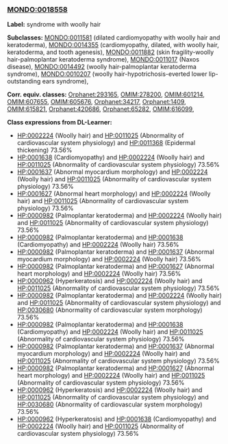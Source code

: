 
### [MONDO:0018558](http://purl.obolibrary.org/obo/MONDO_0018558)
**Label:** syndrome with woolly hair

**Subclasses:** [MONDO:0011581](http://purl.obolibrary.org/obo/MONDO_0011581) (dilated cardiomyopathy with woolly hair and keratoderma), [MONDO:0014355](http://purl.obolibrary.org/obo/MONDO_0014355) (cardiomyopathy, dilated, with woolly hair, keratoderma, and tooth agenesis), [MONDO:0011882](http://purl.obolibrary.org/obo/MONDO_0011882) (skin fragility-woolly hair-palmoplantar keratoderma syndrome), [MONDO:0011017](http://purl.obolibrary.org/obo/MONDO_0011017) (Naxos disease), [MONDO:0014492](http://purl.obolibrary.org/obo/MONDO_0014492) (woolly hair-palmoplantar keratoderma syndrome), [MONDO:0010207](http://purl.obolibrary.org/obo/MONDO_0010207) (woolly hair-hypotrichosis-everted lower lip-outstanding ears syndrome), 

**Corr. equiv. classes:** [Orphanet:293165](http://www.orpha.net/ORDO/Orphanet_293165), [OMIM:278200](http://purl.obolibrary.org/obo/OMIM_278200), [OMIM:601214](http://purl.obolibrary.org/obo/OMIM_601214), [OMIM:607655](http://purl.obolibrary.org/obo/OMIM_607655), [OMIM:605676](http://purl.obolibrary.org/obo/OMIM_605676), [Orphanet:34217](http://www.orpha.net/ORDO/Orphanet_34217), [Orphanet:1409](http://www.orpha.net/ORDO/Orphanet_1409), [OMIM:615821](http://purl.obolibrary.org/obo/OMIM_615821), [Orphanet:420686](http://www.orpha.net/ORDO/Orphanet_420686), [Orphanet:65282](http://www.orpha.net/ORDO/Orphanet_65282), [OMIM:616099](http://purl.obolibrary.org/obo/OMIM_616099), 

**Class expressions from DL-Learner:**

- [HP:0002224](http://purl.obolibrary.org/obo/HP_0002224) (Woolly hair) and [HP:0011025](http://purl.obolibrary.org/obo/HP_0011025) (Abnormality of cardiovascular system physiology) and [HP:0011368](http://purl.obolibrary.org/obo/HP_0011368) (Epidermal thickening) 73.56%
- [HP:0001638](http://purl.obolibrary.org/obo/HP_0001638) (Cardiomyopathy) and [HP:0002224](http://purl.obolibrary.org/obo/HP_0002224) (Woolly hair) and [HP:0011025](http://purl.obolibrary.org/obo/HP_0011025) (Abnormality of cardiovascular system physiology) 73.56%
- [HP:0001637](http://purl.obolibrary.org/obo/HP_0001637) (Abnormal myocardium morphology) and [HP:0002224](http://purl.obolibrary.org/obo/HP_0002224) (Woolly hair) and [HP:0011025](http://purl.obolibrary.org/obo/HP_0011025) (Abnormality of cardiovascular system physiology) 73.56%
- [HP:0001627](http://purl.obolibrary.org/obo/HP_0001627) (Abnormal heart morphology) and [HP:0002224](http://purl.obolibrary.org/obo/HP_0002224) (Woolly hair) and [HP:0011025](http://purl.obolibrary.org/obo/HP_0011025) (Abnormality of cardiovascular system physiology) 73.56%
- [HP:0000982](http://purl.obolibrary.org/obo/HP_0000982) (Palmoplantar keratoderma) and [HP:0002224](http://purl.obolibrary.org/obo/HP_0002224) (Woolly hair) and [HP:0011025](http://purl.obolibrary.org/obo/HP_0011025) (Abnormality of cardiovascular system physiology) 73.56%
- [HP:0000982](http://purl.obolibrary.org/obo/HP_0000982) (Palmoplantar keratoderma) and [HP:0001638](http://purl.obolibrary.org/obo/HP_0001638) (Cardiomyopathy) and [HP:0002224](http://purl.obolibrary.org/obo/HP_0002224) (Woolly hair) 73.56%
- [HP:0000982](http://purl.obolibrary.org/obo/HP_0000982) (Palmoplantar keratoderma) and [HP:0001637](http://purl.obolibrary.org/obo/HP_0001637) (Abnormal myocardium morphology) and [HP:0002224](http://purl.obolibrary.org/obo/HP_0002224) (Woolly hair) 73.56%
- [HP:0000982](http://purl.obolibrary.org/obo/HP_0000982) (Palmoplantar keratoderma) and [HP:0001627](http://purl.obolibrary.org/obo/HP_0001627) (Abnormal heart morphology) and [HP:0002224](http://purl.obolibrary.org/obo/HP_0002224) (Woolly hair) 73.56%
- [HP:0000962](http://purl.obolibrary.org/obo/HP_0000962) (Hyperkeratosis) and [HP:0002224](http://purl.obolibrary.org/obo/HP_0002224) (Woolly hair) and [HP:0011025](http://purl.obolibrary.org/obo/HP_0011025) (Abnormality of cardiovascular system physiology) 73.56%
- [HP:0000982](http://purl.obolibrary.org/obo/HP_0000982) (Palmoplantar keratoderma) and [HP:0002224](http://purl.obolibrary.org/obo/HP_0002224) (Woolly hair) and [HP:0011025](http://purl.obolibrary.org/obo/HP_0011025) (Abnormality of cardiovascular system physiology) and [HP:0030680](http://purl.obolibrary.org/obo/HP_0030680) (Abnormality of cardiovascular system morphology) 73.56%
- [HP:0000982](http://purl.obolibrary.org/obo/HP_0000982) (Palmoplantar keratoderma) and [HP:0001638](http://purl.obolibrary.org/obo/HP_0001638) (Cardiomyopathy) and [HP:0002224](http://purl.obolibrary.org/obo/HP_0002224) (Woolly hair) and [HP:0011025](http://purl.obolibrary.org/obo/HP_0011025) (Abnormality of cardiovascular system physiology) 73.56%
- [HP:0000982](http://purl.obolibrary.org/obo/HP_0000982) (Palmoplantar keratoderma) and [HP:0001637](http://purl.obolibrary.org/obo/HP_0001637) (Abnormal myocardium morphology) and [HP:0002224](http://purl.obolibrary.org/obo/HP_0002224) (Woolly hair) and [HP:0011025](http://purl.obolibrary.org/obo/HP_0011025) (Abnormality of cardiovascular system physiology) 73.56%
- [HP:0000982](http://purl.obolibrary.org/obo/HP_0000982) (Palmoplantar keratoderma) and [HP:0001627](http://purl.obolibrary.org/obo/HP_0001627) (Abnormal heart morphology) and [HP:0002224](http://purl.obolibrary.org/obo/HP_0002224) (Woolly hair) and [HP:0011025](http://purl.obolibrary.org/obo/HP_0011025) (Abnormality of cardiovascular system physiology) 73.56%
- [HP:0000962](http://purl.obolibrary.org/obo/HP_0000962) (Hyperkeratosis) and [HP:0002224](http://purl.obolibrary.org/obo/HP_0002224) (Woolly hair) and [HP:0011025](http://purl.obolibrary.org/obo/HP_0011025) (Abnormality of cardiovascular system physiology) and [HP:0030680](http://purl.obolibrary.org/obo/HP_0030680) (Abnormality of cardiovascular system morphology) 73.56%
- [HP:0000962](http://purl.obolibrary.org/obo/HP_0000962) (Hyperkeratosis) and [HP:0001638](http://purl.obolibrary.org/obo/HP_0001638) (Cardiomyopathy) and [HP:0002224](http://purl.obolibrary.org/obo/HP_0002224) (Woolly hair) and [HP:0011025](http://purl.obolibrary.org/obo/HP_0011025) (Abnormality of cardiovascular system physiology) 73.56%


